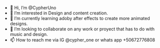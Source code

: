 - 👋 Hi, I’m @CypherUno
- 👀 I’m interested in Design and content creation.
- 🌱 I’m currently learning adoby after effects to create more animated designs. 
- 💞️ I’m looking to collaborate on any work or proyect that has to do with music and design. 
- 📫 How to reach me via IG @cypher_one or whats app +50672776808

<!---
CypherUno/CypherUno is a ✨ special ✨ repository because its `README.md` (this file) appears on your GitHub profile.
You can click the Preview link to take a look at your changes.
--->
